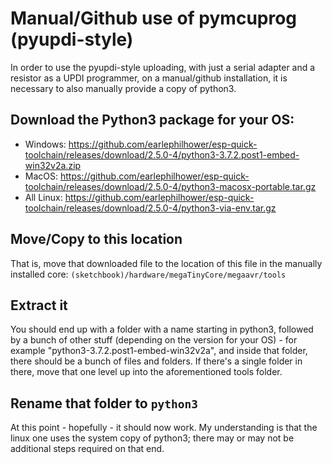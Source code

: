 # Manual/Github use of pymcuprog (pyupdi-style)
In order to use the pyupdi-style uploading, with just a serial adapter and a resistor as a UPDI programmer, on a manual/github installation, it is necessary to also manually provide a copy of python3.

## Download the Python3 package for your OS:
* Windows: https://github.com/earlephilhower/esp-quick-toolchain/releases/download/2.5.0-4/python3-3.7.2.post1-embed-win32v2a.zip
* MacOS: https://github.com/earlephilhower/esp-quick-toolchain/releases/download/2.5.0-4/python3-macosx-portable.tar.gz
* All Linux: https://github.com/earlephilhower/esp-quick-toolchain/releases/download/2.5.0-4/python3-via-env.tar.gz

## Move/Copy to this location
That is, move that downloaded file to the location of this file in the manually installed core: `(sketchbook)/hardware/megaTinyCore/megaavr/tools`

## Extract it
You should end up with a folder with a name starting in python3, followed by a bunch of other stuff (depending on the version for your OS) - for example "python3-3.7.2.post1-embed-win32v2a", and inside that folder, there should be a bunch of files and folders. If there's a single folder in there, move that one level up into the aforementioned tools folder. 

## Rename that folder to `python3`
At this point - hopefully - it should now work. My understanding is that the linux one uses the system copy of python3; there may or may not be additional steps required on that end. 
